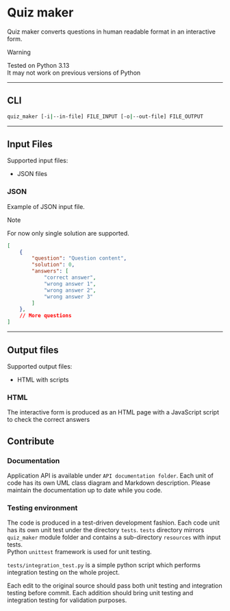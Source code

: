 # Quiz maker

Quiz maker converts questions in human readable format in an interactive form.  

> [!WARNING]  
> Tested on Python 3.13  
> It may not work on previous versions of Python

---

## CLI

```bash
quiz_maker [-i|--in-file] FILE_INPUT [-o|--out-file] FILE_OUTPUT
```

---

## Input Files

Supported input files:

- JSON files

### JSON

Example of JSON input file.  

> [!NOTE]  
> For now only single solution are supported.  

```json
[
    {
        "question": "Question content",
        "solution": 0,
        "answers": [
            "correct answer",
            "wrong answer 1",
            "wrong answer 2",
            "wrong answer 3"
        ]
    },
    // More questions
]
```

---

## Output files

Supported output files:

- HTML with scripts

### HTML

The interactive form is produced as an HTML page with a JavaScript script to check the correct answers

## Contribute

### Documentation

Application API is available under `API documentation folder`. Each unit of code has its own UML class diagram and Markdown description. Please maintain the documentation up to date while you code.

### Testing environment

The code is produced in a test-driven development fashion. Each code unit has its own unit test under the directory `tests`. `tests` directory mirrors `quiz_maker` module folder and contains a sub-directory `resources` with input tests.  
Python `unittest` framework is used for unit testing.

`tests/integration_test.py` is a simple python script which performs integration testing on the whole project.

Each edit to the original source should pass both unit testing and integration testing before commit.
Each addition should bring unit testing and integration testing for validation purposes.
